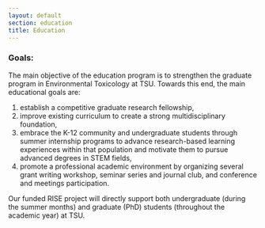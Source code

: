 ```yaml
---
layout: default
section: education
title: Education
---
```


### Goals:
The main objective of the education program is to strengthen the graduate program in Environmental Toxicology at TSU. Towards this end, the main educational goals are: 

1.	establish a competitive graduate research fellowship, 
2.	improve existing curriculum to create a strong multidisciplinary foundation, 
3.	embrace the K-12 community and undergraduate students through
             summer internship programs to advance research-based learning experiences within 
             that population and motivate them to pursue advanced degrees in STEM fields,
4.	promote a professional academic  environment by organizing several grant writing workshop, seminar series and journal club, and conference and meetings participation.

Our funded RISE project will directly support both undergraduate (during the summer months) and graduate (PhD) students (throughout the academic year) at TSU. 


